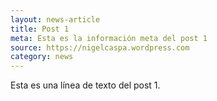 ```yaml
---
layout: news-article
title: Post 1
meta: Esta es la información meta del post 1
source: https://nigelcaspa.wordpress.com
category: news
---
```

Esta es una línea de texto del post 1.
